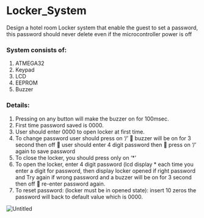 # Locker_System
Design a hotel room Locker system that enable the guest to set a password, this password should never delete even if the microcontroller power is off

### System consists of:
1. ATMEGA32
2. Keypad
3. LCD
4. EEPROM
5. Buzzer

### Details:
1. Pressing on any button will make the buzzer on for 100msec.
2. First time password saved is 0000.
3. User should enter 0000 to open locker at first time.
4. To change password user should press on ‘/’  buzzer will be on for 3 second then off  user should enter 4 digit password then  press on ‘/’ again to save password
5. To close the locker, you should press only on ‘*’
6. To open the locker, enter 4 digit password (lcd display * each time you enter a digit for password, then display locker opened if right password and Try again if wrong password and a buzzer will be on for 3 second then off  re-enter password again.
7. To reset password: (locker must be in opened state): insert 10 zeros the password will back to default value which is 0000.

![Untitled](https://user-images.githubusercontent.com/47139708/229415314-3a63d1d9-99db-47cd-b55c-9c1b7cab6c94.png)
